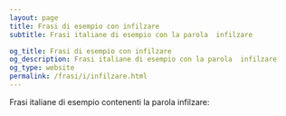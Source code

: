 ```yaml
---
layout: page
title: Frasi di esempio con infilzare 
subtitle: Frasi italiane di esempio con la parola  infilzare

og_title: Frasi di esempio con infilzare 
og_description: Frasi italiane di esempio con la parola  infilzare
og_type: website
permalink: /frasi/i/infilzare.html
---
```


Frasi italiane di esempio contenenti la parola infilzare:


